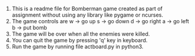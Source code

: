 1) This is a readme file for Bomberman game created as part of assignment without using any library like pygame or ncurses.
2) The game controls are w -> go up
			 s -> go down
			 d -> go right
			 a -> go left
			 b -> put bomb
3) The game will be over when all the enemies were killed.
4) You can quit the game by pressing 'q' key in keyboard.
5) Run the game by running file actboard.py in python3.
